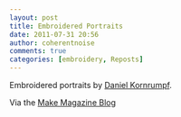 ```yaml
---
layout: post
title: Embroidered Portraits
date: 2011-07-31 20:56
author: coherentnoise
comments: true
categories: [embroidery, Reposts]
---
```

Embroidered portraits by <a title="Embroidery and Drawing at Daniel Kornrumpf's Website" href="http://danielkornrumpf.com/section/82941_Embroidery_and_Drawing.html" target="_blank">Daniel Kornrumpf</a>.

Via the <a title="Daniel Kornrumpf's Embroidery Portraits on the Make Magazine Blog" href="http://blog.craftzine.com/archive/2011/07/daniel_kornrumpfs_embroidered.html" target="_blank">Make Magazine Blog</a>
